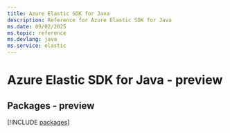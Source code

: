 ```yaml
---
title: Azure Elastic SDK for Java
description: Reference for Azure Elastic SDK for Java
ms.date: 09/02/2025
ms.topic: reference
ms.devlang: java
ms.service: elastic
---
```

# Azure Elastic SDK for Java - preview
## Packages - preview
[!INCLUDE [packages](elastic-index.md)]